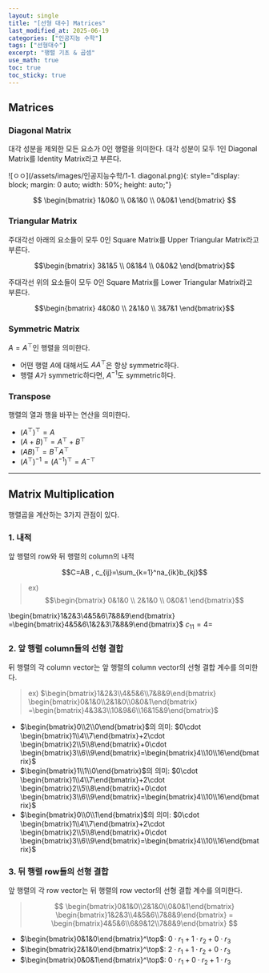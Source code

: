 ```yaml
---
layout: single
title: "[선형 대수] Matrices"
last_modified_at: 2025-06-19
categories: ["인공지능 수학"]
tags: ["선형대수"]
excerpt: "행렬 기초 & 곱셈"
use_math: true
toc: true
toc_sticky: true
---
```


## Matrices
### Diagonal Matrix
대각 성분을 제외한 모든 요소가 0인 행렬을 의미한다.
대각 성분이 모두 1인 Diagonal Matrix를 Identity Matrix라고 부른다.

![ㅇㅇ](/assets/images/인공지능수학/1-1. diagonal.png){: style="display: block; margin: 0 auto; width: 50%; height: auto;"}

$$
\begin{bmatrix}
1&0&0 \\
0&1&0 \\
0&0&1
\end{bmatrix}
$$

### Triangular Matrix
주대각선 아래의 요소들이 모두 0인 Square Matrix를 Upper Triangular Matrix라고 부른다.

$$\begin{bmatrix}
3&1&5 \\
0&1&4 \\
0&0&2
\end{bmatrix}$$
    
주대각선 위의 요소들이 모두 0인 Square Matrix를 Lower Triangular Matrix라고 부른다.

$$\begin{bmatrix}
4&0&0 \\
2&1&0 \\
3&7&1
\end{bmatrix}$$

### Symmetric Matrix
$A=A^\top$인 행렬을 의미한다.
- 어떤 행렬 $A$에 대해서도 $AA^\top$은 항상 symmetric하다.
- 행렬 $A$가 symmetric하다면, $A^{-1}$도 symmetric하다.

### Transpose
행렬의 열과 행을 바꾸는 연산을 의미한다.

- $(A^\top)^\top=A$
- $(A+B)^\top=A^\top+B^\top$
- $(AB)^\top=B^\top A^\top$
- $(A^\top)^{-1}=(A^{-1})^\top=A^{-\top}$

---

## Matrix Multiplication

행렬곱을 계산하는 3가지 관점이 있다.

### 1. 내적
앞 행렬의 row와 뒤 행렬의 column의 내적

$$C=AB , c_{ij}=\sum_{k=1}^na_{ik}b_{kj}$$

> ex)
> $$\begin{bmatrix}
0&1&0 \\
2&1&0 \\
0&0&1
\end{bmatrix}$$

\begin{bmatrix}1&2&3\\4&5&6\\7&8&9\end{bmatrix}
=\begin{bmatrix}4&5&6\\1&2&3\\7&8&9\end{bmatrix}$
$c_{11}=4=$

### 2. 앞 행렬 column들의 선형 결합

뒤 행렬의 각 column vector는 앞 행렬의 column vector의 선형 결합 계수를 의미한다.

> ex) $\begin{bmatrix}1&2&3\\4&5&6\\7&8&9\end{bmatrix}
\begin{bmatrix}0&1&0\\2&1&0\\0&0&1\end{bmatrix}
=\begin{bmatrix}4&3&3\\10&9&6\\16&15&9\end{bmatrix}$
- $\begin{bmatrix}0\\2\\0\end{bmatrix}$의 의미: $0\cdot \begin{bmatrix}1\\4\\7\end{bmatrix}+2\cdot \begin{bmatrix}2\\5\\8\end{bmatrix}+0\cdot \begin{bmatrix}3\\6\\9\end{bmatrix}=\begin{bmatrix}4\\10\\16\end{bmatrix}$
- $\begin{bmatrix}1\\1\\0\end{bmatrix}$의 의미: $0\cdot \begin{bmatrix}1\\4\\7\end{bmatrix}+2\cdot \begin{bmatrix}2\\5\\8\end{bmatrix}+0\cdot \begin{bmatrix}3\\6\\9\end{bmatrix}=\begin{bmatrix}4\\10\\16\end{bmatrix}$
- $\begin{bmatrix}0\\0\\1\end{bmatrix}$의 의미: $0\cdot \begin{bmatrix}1\\4\\7\end{bmatrix}+2\cdot \begin{bmatrix}2\\5\\8\end{bmatrix}+0\cdot \begin{bmatrix}3\\6\\9\end{bmatrix}=\begin{bmatrix}4\\10\\16\end{bmatrix}$

### 3. 뒤 행렬 row들의 선형 결합

앞 행렬의 각 row vector는 뒤 행렬의 row vector의 선형 결합 계수를 의미한다.

> $$
\begin{bmatrix}0&1&0\\2&1&0\\0&0&1\end{bmatrix}
\begin{bmatrix}1&2&3\\4&5&6\\7&8&9\end{bmatrix}
=
\begin{bmatrix}4&5&6\\6&9&12\\7&8&9\end{bmatrix}
	$$
    
- $\begin{bmatrix}0&1&0\end{bmatrix}^\top$: $0\cdot r_1+1\cdot r_2+0\cdot r_3$
- $\begin{bmatrix}2&1&0\end{bmatrix}^\top$: $2\cdot r_1+1\cdot r_2+0\cdot r_3$
- $\begin{bmatrix}0&0&1\end{bmatrix}^\top$: $0\cdot r_1+0\cdot r_2+1\cdot r_3$
